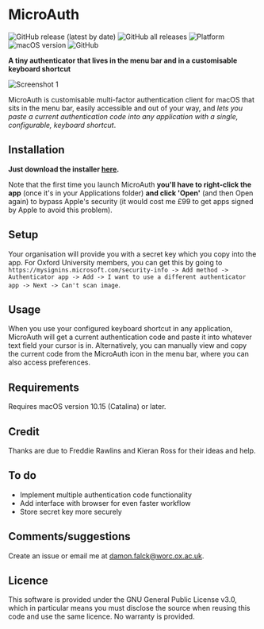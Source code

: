 # MicroAuth

![GitHub release (latest by date)](https://img.shields.io/github/v/release/d-falck/MicroAuth) ![GitHub all releases](https://img.shields.io/github/downloads/d-falck/MicroAuth/total) ![Platform](https://img.shields.io/badge/platform-macos-lightgrey) ![macOS version](https://img.shields.io/badge/macos-%3E%3D10.15-blue) ![GitHub](https://img.shields.io/github/license/d-falck/MicroAuth)

**A tiny authenticator that lives in the menu bar and in a customisable keyboard shortcut**

![Screenshot 1](https://github.com/d-falck/MicroAuth/blob/e84ff49158deec80cdafc677799fa5b3c0b48739/Screenshots/Screenshot%202021-03-11%20at%2011.25.40.png)

MicroAuth is customisable multi-factor authentication client for macOS that sits in the menu bar, easily accessible and out of your way, and _lets you paste a current authentication code into any application with a single, configurable, keyboard shortcut_.

## Installation

**Just download the installer [here](https://github.com/d-falck/MicroAuth/releases/download/v1.7/MicroAuth_1.7_Installer.dmg).**

Note that the first time you launch MicroAuth **you'll have to right-click the app** (once it's in your Applications folder) **and click 'Open'** (and then Open again) to bypass Apple's security (it would cost me £99 to get apps signed by Apple to avoid this problem).

## Setup

Your organisation will provide you with a secret key which you copy into the app. For Oxford University members, you can get this by going to `https://mysignins.microsoft.com/security-info -> Add method -> Authenticator app -> Add -> I want to use a different authenticator app -> Next -> Can't scan image`.

## Usage

When you use your configured keyboard shortcut in any application, MicroAuth will get a current authentication code and paste it into whatever text field your cursor is in. Alternatively, you can manually view and copy the current code from the MicroAuth icon in the menu bar, where you can also access preferences.

## Requirements

Requires macOS version 10.15 (Catalina) or later.

## Credit

Thanks are due to Freddie Rawlins and Kieran Ross for their ideas and help.

## To do
- Implement multiple authentication code functionality
- Add interface with browser for even faster workflow
- Store secret key more securely

## Comments/suggestions

Create an issue or email me at damon.falck@worc.ox.ac.uk.

## Licence

This software is provided under the GNU General Public License v3.0, which in particular means you must disclose the source when reusing this code and use the same licence. No warranty is provided.

